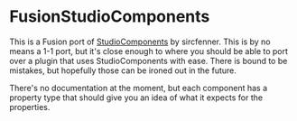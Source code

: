 # FusionStudioComponents
This is a Fusion port of [StudioComponents](https://github.com/sircfenner/StudioComponents) by sircfenner. This is by no means a 1-1 port, but it's close enough to where you should be able to port over a plugin that uses StudioComponents with ease. There is bound to be mistakes, but hopefully those can be ironed out in the future.

There's no documentation at the moment, but each component has a property type that should give you an idea of what it expects for the properties.
